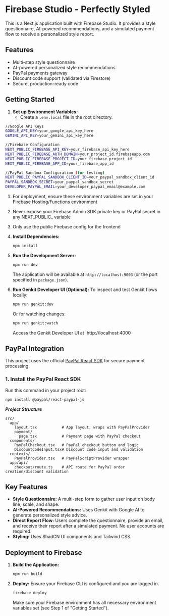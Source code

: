 
# Firebase Studio - Perfectly Styled

This is a Next.js application built with Firebase Studio. It provides a style questionnaire, AI-powered recommendations, and a simulated payment flow to receive a personalized style report.

## Features  
  
- Multi-step style questionnaire  
- AI-powered personalized style recommendations  
- PayPal payments gateway
- Discount code support (validated via Firestore)  
- Secure, production-ready code  

## Getting Started

1.  **Set up Environment Variables:**
    *   Create a `.env.local` file in the root directory.
```bash
//Google API Keys
GOOGLE_API_KEY=your_google_api_key_here
GEMINI_API_KEY=your_gemini_api_key_here

//Firebase Configuration
NEXT_PUBLIC_FIREBASE_API_KEY=your_firebase_api_key_here
NEXT_PUBLIC_FIREBASE_AUTH_DOMAIN=your_project_id.firebaseapp.com
NEXT_PUBLIC_FIREBASE_PROJECT_ID=your_firebase_project_id
NEXT_PUBLIC_FIREBASE_APP_ID=your_firebase_app_id

//PayPal Sandbox Configuration (for testing)
NEXT_PUBLIC_PAYPAL_SANDBOX_CLIENT_ID=your_paypal_sandbox_client_id
PAYPAL_SANDBOX_SECRET=your_paypal_sandbox_secret
DEVELOPER_PAYPAL_EMAIL=your_developer_paypal_email@example.com
```
1. For deployment, ensure these environment variables are set in your Firebase Hosting/Functions environment
2. Never expose your Firebase Admin SDK private key or PayPal secret in any NEXT_PUBLIC_ variable
3. Only use the public Firebase config for the frontend

4.  **Install Dependencies:**
    ```bash
    npm install
    ```

5.  **Run the Development Server:**
    ```bash
    npm run dev
    ```
    The application will be available at `http://localhost:9003` (or the port specified in `package.json`).

6.  **Run Genkit Developer UI (Optional):**
    To inspect and test Genkit flows locally:
    ```bash
    npm run genkit:dev
    ```
    Or for watching changes:
    ```bash
    npm run genkit:watch
    ```
    Access the Genkit Developer UI at `http://localhost:4000

## PayPal Integration

This project uses the official [PayPal React SDK](https://github.com/paypal/react-paypal-js) for secure payment processing.

### 1. Install the PayPal React SDK

Run this command in your project root:

```bash
npm install @paypal/react-paypal-js
```

***Project Structure***
```
src/  
  app/  
    layout.tsx           # App layout, wraps with PayPalProvider  
    payment/  
      page.tsx           # Payment page with PayPal checkout  
  components/  
    PayPalCheckout.tsx   # PayPal checkout button and logic  
    DiscountCodeInput.tsx# Discount code input and validation  
  contexts/  
    PayPalProvider.tsx   # PayPalScriptProvider wrapper   
  app/api/  
    checkout/route.ts    # API route for PayPal order creation/discount validation
```
## Key Features

*   **Style Questionnaire:** A multi-step form to gather user input on body line, scale, and shape.
*   **AI-Powered Recommendations:** Uses Genkit with Google AI to generate personalized style advice.
*   **Direct Report Flow:** Users complete the questionnaire, provide an email, and receive their report after a simulated payment. No user accounts are required.
*   **Styling:** Uses ShadCN UI components and Tailwind CSS.

## Deployment to Firebase

1.  **Build the Application:**
    ```bash
    npm run build
    ```
2.  **Deploy:**
    Ensure your Firebase CLI is configured and you are logged in.
    ```bash
    firebase deploy
    ```
    Make sure your Firebase environment has all necessary environment variables set (see Step 1 of "Getting Started").

